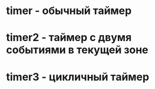 # timer - обычный таймер
# timer2 - таймер с двумя событиями в текущей зоне
# timer3 - цикличный таймер
